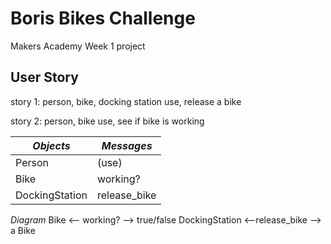 # Boris Bikes Challenge #
Makers Academy Week 1 project

## User Story ##
story 1:  person, bike, docking station
          use, release a bike
          
story 2:  person, bike
          use, see if bike is working


*Objects* | *Messages*
--------- | ----------
Person | (use)
Bike | working?
DockingStation | release_bike

*Diagram*
Bike <-- working? --> true/false
DockingStation <--release_bike --> a Bike
